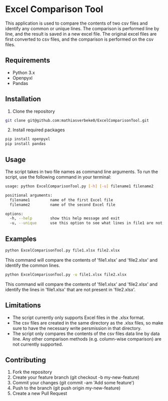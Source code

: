 # Excel Comparison Tool
This application is used to compare the contents of two csv files and identify any common or unique lines. The comparison is performed line by line, and the result is saved in a new excel file. The original excel files are first converted to csv files, and the comparison is performed on the csv files.

## Requirements
* Python 3.x
* Openpyxl
* Pandas

## Installation
1. Clone the repository
```bash
git clone git@github.com:mathiasverbeke0/ExcelComparisonTool.git
```

2. Install required packages
```bash
pip install openpyxl
pip install pandas
```

## Usage
The script takes in two file names as command line arguments. To run the script, use the following command in your terminal:

```bash
usage: python ExcelComparisonTool.py [-h] [-u] filename1 filename2

positional arguments:
  filename1         name of the first Excel file
  filename2         name of the second Excel file

options:
  -h, --help        show this help message and exit
  -u, --unique      use this option to see what lines in file1 are not present in file2
```

## Examples
```bash
python ExcelComparisonTool.py file1.xlsx file2.xlsx
```
This command will compare the contents of 'file1.xlsx' and 'file2.xlsx' and identify the common lines. 

```bash
python ExcelComparisonTool.py -u file1.xlsx file2.xlsx
```
This command will compare the contents of 'file1.xlsx' and 'file2.xlsx' and identify the lines in 'file1.xlsx' that are not present in 'file2.xlsx'.

## Limitations
* The script currently only supports Excel files in the .xlsx format.
* The csv files are created in the same directory as the .xlsx files, so make sure to have the necessary write persmission in that directory.
* The script only compares the contents of the csv files data line by data line. Any other comparison methods (e.g. column-wise comparison) are not currently supported.

## Contributing
1. Fork the repository
2. Create your feature branch (git checkout -b my-new-feature)
3. Commit your changes (git commit -am 'Add some feature')
4. Push to the branch (git push origin my-new-feature)
5. Create a new Pull Request
